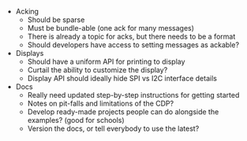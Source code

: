 * Acking
  - Should be sparse
  - Must be bundle-able (one ack for many messages)
  - There is already a topic for acks, but there needs to be a format
  - Should developers have access to setting messages as ackable?
* Displays
  - Should have a uniform API for printing to display
  - Curtail the ability to customize the display?
  - Display API should ideally hide SPI vs I2C interface details
* Docs
  - Really need updated step-by-step instructions for getting started
  - Notes on pit-falls and limitations of the CDP?
  - Develop ready-made projects people can do alongside the examples? (good for schools)
  - Version the docs, or tell everybody to use the latest?
